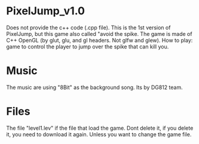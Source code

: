 # PixelJump_v1.0
Does not provide the c++ code (.cpp file).
This is the 1st version of PixelJump, but this game also called "avoid the spike.
The game is made of C++ OpenGL (by glut, glu, and gl headers. Not glfw and glew).
How to play: game to control the player to jump over the spike that can kill you.

# Music
The music are using "8Bit" as the background song. Its by DG812 team.

# Files
The file "level1.lev" if the file that load the game.
Dont delete it, if you delete it, you need to download it again.
Unless you want to change the game file.
